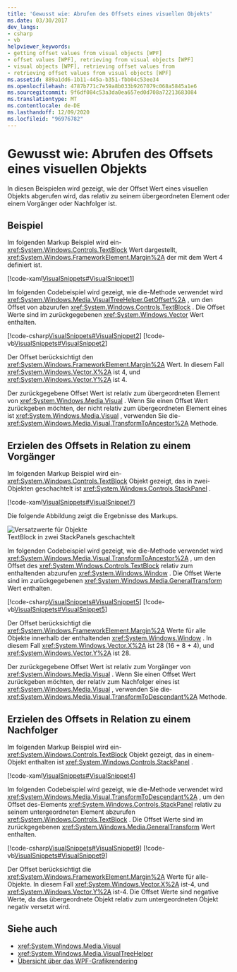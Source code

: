 ```yaml
---
title: 'Gewusst wie: Abrufen des Offsets eines visuellen Objekts'
ms.date: 03/30/2017
dev_langs:
- csharp
- vb
helpviewer_keywords:
- getting offset values from visual objects [WPF]
- offset values [WPF], retrieving from visual objects [WPF]
- visual objects [WPF], retrieving offset values from
- retrieving offset values from visual objects [WPF]
ms.assetid: 889a1dd6-1b11-445a-b351-fbb04c53ee34
ms.openlocfilehash: 4787b771c7e59a8b033b9267079c068a5845a1e6
ms.sourcegitcommit: 9f6df084c53a3da0ea657ed0d708a72213683084
ms.translationtype: MT
ms.contentlocale: de-DE
ms.lasthandoff: 12/09/2020
ms.locfileid: "96976782"
---
```

# <a name="how-to-get-the-offset-of-a-visual"></a>Gewusst wie: Abrufen des Offsets eines visuellen Objekts
In diesen Beispielen wird gezeigt, wie der Offset Wert eines visuellen Objekts abgerufen wird, das relativ zu seinem übergeordneten Element oder einem Vorgänger oder Nachfolger ist.  
  
## <a name="example"></a>Beispiel  
 Im folgenden Markup Beispiel wird ein- <xref:System.Windows.Controls.TextBlock> Wert dargestellt, <xref:System.Windows.FrameworkElement.Margin%2A> der mit dem Wert 4 definiert ist.  
  
 [!code-xaml[VisualSnippets#VisualSnippet1](~/samples/snippets/csharp/VS_Snippets_Wpf/VisualSnippets/CSharp/Window1.xaml#visualsnippet1)]  
  
 Im folgenden Codebeispiel wird gezeigt, wie die-Methode verwendet wird <xref:System.Windows.Media.VisualTreeHelper.GetOffset%2A> , um den Offset von abzurufen <xref:System.Windows.Controls.TextBlock> . Die Offset Werte sind im zurückgegebenen <xref:System.Windows.Vector> Wert enthalten.  
  
 [!code-csharp[VisualSnippets#VisualSnippet2](~/samples/snippets/csharp/VS_Snippets_Wpf/VisualSnippets/CSharp/Window1.xaml.cs#visualsnippet2)]
 [!code-vb[VisualSnippets#VisualSnippet2](~/samples/snippets/visualbasic/VS_Snippets_Wpf/VisualSnippets/visualbasic/window1.xaml.vb#visualsnippet2)]  
  
 Der Offset berücksichtigt den <xref:System.Windows.FrameworkElement.Margin%2A> Wert. In diesem Fall <xref:System.Windows.Vector.X%2A> ist 4, und <xref:System.Windows.Vector.Y%2A> ist 4.  
  
 Der zurückgegebene Offset Wert ist relativ zum übergeordneten Element von <xref:System.Windows.Media.Visual> . Wenn Sie einen Offset Wert zurückgeben möchten, der nicht relativ zum übergeordneten Element eines ist <xref:System.Windows.Media.Visual> , verwenden Sie die- <xref:System.Windows.Media.Visual.TransformToAncestor%2A> Methode.  
  
## <a name="getting-the-offset-relative-to-an-ancestor"></a>Erzielen des Offsets in Relation zu einem Vorgänger  
 Im folgenden Markup Beispiel wird ein- <xref:System.Windows.Controls.TextBlock> Objekt gezeigt, das in zwei-Objekten geschachtelt ist <xref:System.Windows.Controls.StackPanel> .  
  
 [!code-xaml[VisualSnippets#VisualSnippet7](~/samples/snippets/csharp/VS_Snippets_Wpf/VisualSnippets/CSharp/Window2.xaml#visualsnippet7)]  
  
 Die folgende Abbildung zeigt die Ergebnisse des Markups.  
  
 ![Versatzwerte für Objekte](./media/visualoffset-01.png "VisualOffset_01")  
TextBlock in zwei StackPanels geschachtelt  
  
 Im folgenden Codebeispiel wird gezeigt, wie die-Methode verwendet wird <xref:System.Windows.Media.Visual.TransformToAncestor%2A> , um den Offset des <xref:System.Windows.Controls.TextBlock> relativ zum enthaltenden abzurufen <xref:System.Windows.Window> . Die Offset Werte sind im zurückgegebenen <xref:System.Windows.Media.GeneralTransform> Wert enthalten.  
  
 [!code-csharp[VisualSnippets#VisualSnippet5](~/samples/snippets/csharp/VS_Snippets_Wpf/VisualSnippets/CSharp/Window1.xaml.cs#visualsnippet5)]
 [!code-vb[VisualSnippets#VisualSnippet5](~/samples/snippets/visualbasic/VS_Snippets_Wpf/VisualSnippets/visualbasic/window1.xaml.vb#visualsnippet5)]  
  
 Der Offset berücksichtigt die <xref:System.Windows.FrameworkElement.Margin%2A> Werte für alle Objekte innerhalb der enthaltenden <xref:System.Windows.Window> . In diesem Fall <xref:System.Windows.Vector.X%2A> ist 28 (16 + 8 + 4), und <xref:System.Windows.Vector.Y%2A> ist 28.  
  
 Der zurückgegebene Offset Wert ist relativ zum Vorgänger von <xref:System.Windows.Media.Visual> . Wenn Sie einen Offset Wert zurückgeben möchten, der relativ zum Nachfolger eines ist <xref:System.Windows.Media.Visual> , verwenden Sie die- <xref:System.Windows.Media.Visual.TransformToDescendant%2A> Methode.  
  
## <a name="getting-the-offset-relative-to-a-descendant"></a>Erzielen des Offsets in Relation zu einem Nachfolger  
 Im folgenden Markup Beispiel wird ein- <xref:System.Windows.Controls.TextBlock> Objekt gezeigt, das in einem-Objekt enthalten ist <xref:System.Windows.Controls.StackPanel> .  
  
 [!code-xaml[VisualSnippets#VisualSnippet4](~/samples/snippets/csharp/VS_Snippets_Wpf/VisualSnippets/CSharp/Window1.xaml#visualsnippet4)]  
  
 Im folgenden Codebeispiel wird gezeigt, wie die-Methode verwendet wird <xref:System.Windows.Media.Visual.TransformToDescendant%2A> , um den Offset des-Elements <xref:System.Windows.Controls.StackPanel> relativ zu seinem untergeordneten Element abzurufen <xref:System.Windows.Controls.TextBlock> . Die Offset Werte sind im zurückgegebenen <xref:System.Windows.Media.GeneralTransform> Wert enthalten.  
  
 [!code-csharp[VisualSnippets#VisualSnippet9](~/samples/snippets/csharp/VS_Snippets_Wpf/VisualSnippets/CSharp/Window1.xaml.cs#visualsnippet9)]
 [!code-vb[VisualSnippets#VisualSnippet9](~/samples/snippets/visualbasic/VS_Snippets_Wpf/VisualSnippets/visualbasic/window1.xaml.vb#visualsnippet9)]  
  
 Der Offset berücksichtigt die <xref:System.Windows.FrameworkElement.Margin%2A> Werte für alle-Objekte. In diesem Fall <xref:System.Windows.Vector.X%2A> ist-4, und <xref:System.Windows.Vector.Y%2A> ist-4. Die Offset Werte sind negative Werte, da das übergeordnete Objekt relativ zum untergeordneten Objekt negativ versetzt wird.  
  
## <a name="see-also"></a>Siehe auch

- <xref:System.Windows.Media.Visual>
- <xref:System.Windows.Media.VisualTreeHelper>
- [Übersicht über das WPF-Grafikrendering](wpf-graphics-rendering-overview.md)
